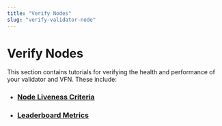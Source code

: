 ```yaml
---
title: "Verify Nodes"
slug: "verify-validator-node"
---
```


# Verify Nodes

This section contains tutorials for verifying the health and performance of your validator and VFN. These include:

- ### [Node Liveness Criteria](../node-liveness-criteria.md)
- ### [Leaderboard Metrics](../../../leaderboard-metrics.md)
